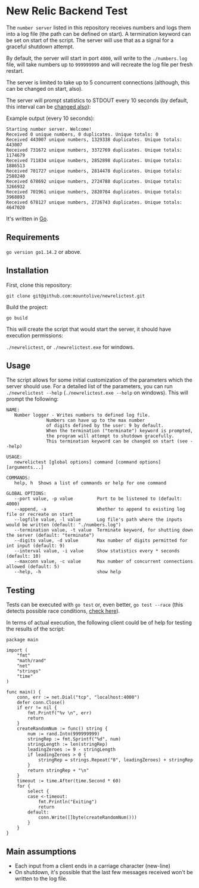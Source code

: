 # New Relic Backend Test

The `number server` listed in this repository receives numbers and logs them into a log file 
(the path can be defined on start). A termination keyword can be set on start of the script. The server
will use that as a signal for a graceful shutdown attempt.

By default, the server will start in port `4000`, will write to the `./numbers.log` file,
will take numbers up to `999999999` and will recreate the log file per fresh restart.

The server is limited to take up to 5 concurrent connections (although, this can be changed on start, also).

The server will prompt statistics to STDOUT every 10 seconds (by default, this interval can be [changed also](#usage)):

Example output (every 10 seconds):
```
Starting number server. Welcome!
Received 0 unique numbers, 0 duplicates. Unique totals: 0
Received 443007 unique numbers, 1329338 duplicates. Unique totals: 443007
Received 731672 unique numbers, 3372769 duplicates. Unique totals: 1174679
Received 711834 unique numbers, 2852898 duplicates. Unique totals: 1886513
Received 701727 unique numbers, 2814478 duplicates. Unique totals: 2588240
Received 678692 unique numbers, 2724788 duplicates. Unique totals: 3266932
Received 701961 unique numbers, 2820704 duplicates. Unique totals: 3968893
Received 678127 unique numbers, 2726743 duplicates. Unique totals: 4647020
```

It's written in [Go](https://golang.org/).

## Requirements

`go version go1.14.2` or above.

## Installation

First, clone this repository:

`git clone git@github.com:mountolive/newrelictest.git`

Build the project:

`go build`

This will create the script that would start the server, it should have execution permissions:

`./newrelictest`, or `./newrelictest.exe` for windows.

## Usage

The script allows for some initial customization of the parameters which the server should use.
For a detailed list of the parameters, you can run `./newrelictest --help` (`./newrelictest.exe --help` on windows). This will prompt the following:

```
NAME:
   Number logger - Writes numbers to defined log file.
               Numbers can have up to the max number
               of digits defined by the user: 9 by default.
               When the termination ("terminate") keyword is prompted,
               the program will attempt to shutdown gracefully.
               This termination keyword can be changed on start (see --help)

USAGE:
   newrelictest [global options] command [command options] [arguments...]

COMMANDS:
   help, h  Shows a list of commands or help for one command

GLOBAL OPTIONS:
   --port value, -p value         Port to be listened to (default: 4000)
   --append, -a                   Whether to append to existing log file or recreate on start
   --logfile value, -l value      Log file's path where the inputs would be written (default: "./numbers.log")
   --termination value, -t value  Terminate keyword, for shutting down the server (default: "terminate")
   --digits value, -d value       Max number of digits permitted for int input (default: 9)
   --interval value, -i value     Show statistics every * seconds (default: 10)
   --maxconn value, -c value      Max number of concurrent connections allowed (default: 5)
   --help, -h                     show help
```

## Testing

Tests can be executed with `go test` or, even better,  `go test --race` (this detects possible race conditions, [check here](https://golang.org/doc/articles/race_detector.html)). 

In terms of actual execution, the following client could be of help for testing the results of the script:

```
package main

import (
	"fmt"
	"math/rand"
	"net"
	"strings"
	"time"
)

func main() {
	conn, err := net.Dial("tcp", "localhost:4000")
	defer conn.Close()
	if err != nil {
		fmt.Printf("%v \n", err)
		return
	}
	createRandomNum := func() string {
		num := rand.Intn(999999999)
		stringRep := fmt.Sprintf("%d", num)
		stringLength := len(stringRep)
		leadingZeroes := 9 - stringLength
		if leadingZeroes > 0 {
			stringRep = strings.Repeat("0", leadingZeroes) + stringRep
		}
		return stringRep + "\n"
	}
	timeout := time.After(time.Second * 60)
	for {
		select {
		case <-timeout:
			fmt.Println("Exiting")
			return
		default:
			conn.Write([]byte(createRandomNum()))
		}
	}
}
```

## Main assumptions

- Each input from a client ends in a carriage character (new-line)
- On shutdown, it's possible that the last few messages received won't be written to the log file.

